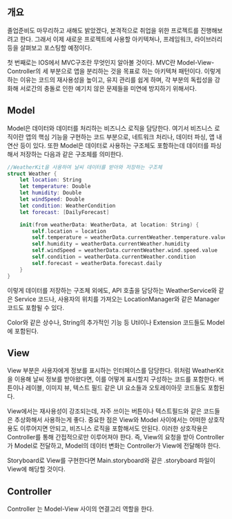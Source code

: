 ## 개요

졸업준비도 마무리하고 새해도 밝았겠다, 본격적으로 취업을 위한 프로젝트를 진행해보려고 한다.
그래서 이제 새로운 프로젝트에 사용할 아키텍쳐나, 프레임워크, 라이브러리 등을 살펴보고 포스팅할 예정이다.

첫 번째로는 IOS에서 MVC구조란 무엇인지 알아볼 것이다.
MVC란 Model-View-Controller의 세 부분으로 앱을 분리하는 것을 목표로 하는 아키텍쳐 패턴이다.
이렇게 하는 이유는 코드의 재사용성을 높이고, 유지 관리를 쉽게 하며, 각 부분의 독립성을 강화해 서로간의 충돌로 인한 예기치 않은 문제들을 미연에 방지하기 위해서다.

## Model

Model은 데이터와 데이터를 처리하는 비즈니스 로직을 담당한다.
여기서 비즈니스 로직이란 앱의 핵심 기능을 구현하는 코드 부분으로, 네트워크 처리나, 데이터 파싱, 앱 내 연산 등이 있다.
또한 Model은 데이터로 사용하는 구조체도 포함하는데 데이터를 파싱해서 저장하는 다음과 같은 구조체를 의미한다.

```Swift
//WeatherKit을 사용하여 날씨 데이터를 받아와 저장하는 구조체
struct Weather {
    let location: String
    let temperature: Double
    let humidity: Double
    let windSpeed: Double
    let condition: WeatherCondition
    let forecast: [DailyForecast]

    init(from weatherData: WeatherData, at location: String) {
        self.location = location
        self.temperature = weatherData.currentWeather.temperature.value
        self.humidity = weatherData.currentWeather.humidity
        self.windSpeed = weatherData.currentWeather.wind.speed.value
        self.condition = weatherData.currentWeather.condition
        self.forecast = weatherData.forecast.daily
    }
}
```

이렇게 데이터를 저장하는 구조체 외에도, API 호출을 담당하는 WeatherService와 같은 Service 코드나,
사용자의 위치를 가져오는 LocationManager와 같은 Manager 코드도 포함될 수 있다.

Color와 같은 상수나, String의 추가적인 기능 등 Util이나 Extension 코드들도 Model에 포함된다.

## View

View 부분은 사용자에게 정보를 표시하는 인터페이스를 담당한다.
위처럼 WeatherKit을 이용해 날씨 정보를 받아왔다면, 이를 어떻게 표시할지 구성하는 코드를 포함한다.
버튼이나 레이블, 이미지 뷰, 텍스트 필드 같은 UI 요소들과 오토레이아웃 코드들도 포함된다.

View에서는 재사용성이 강조되는데, 자주 쓰이는 버튼이나 텍스트필드와 같은 코드들은 추상화해서 사용하는게 좋다.
중요한 점은 View와 Model 사이에서는 어떠한 상호작용도 이루어지면 안되고, 비즈니스 로직을 포함해서도 안된다.
이러한 상호작용은 Controller를 통해 간접적으로만 이루어져야 한다.
즉, View의 요청을 받아 Controller가 Model로 전달하고, Model의 데이터 변화는 Controller가 View에 전달해야 한다.

Storyboard로 View를 구현한다면 Main.storyboard와 같은 .storyboard 파일이 View에 해당할 것이다.

## Controller

Controller 는 Model-View 사이의 연결고리 역할을 한다.
